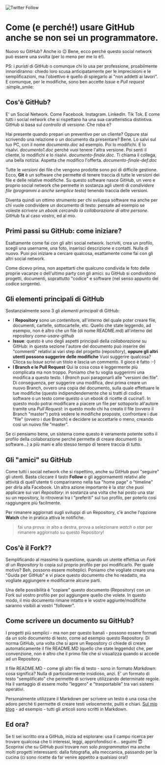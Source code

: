 ![Twitter Follow](https://img.shields.io/twitter/follow/marcogovoni?style=social)

# Come (e perché!) usare GitHub anche se non sei un programmatore.
Nuovo su GitHub? Anche io :wink:
Bene, ecco perché questo social network può essere una svolta (per lo meno per me lo è!).

PS: i *puristi* di GitHub o comunque chi lo usa per professione, proabilmente innoridiranno: chiedo loro scusa anticipatamente per le imprecisioni e le semplificazioni, ma l'obiettivo è quello di spiegarlo ai "non addetti ai lavori". E comunque, per le modifiche, sono ben accette *Issue* e *Pull request* :simple_smile:

## Cos'è GitHub?
E' un Social Network. Come Facebook. Instagram. LinkedIn. Tik Tok. E come tutti i social network che si rispettano ha una sua caratteristica distintiva. GitHub si basa sul *controllo di versione*. Che roba è?

Hai presente quando prepari un preventivo per un cliente? Oppure stai scrivendo una relazione o un documento da presentare? Bene. Lo salvi sul tuo PC, con il nome *documento.doc* ad esempio. Poi lo modifichi. E lo risalvi. *documento1.doc* perché vuoi tenere l'altra versione. Poi senti il cliente, lo modifichi e lo risalvi. *documento-finale.doc*. Ti chiama il collega, una bella notizia. Aspetta che modifico l'offerta. *documento-finale-def.doc*

Tutte le *versioni* dei file che vengono prodotte sono poi di difficile gestione. Ecco, **Git** è un software che permette di tenere traccia di tutte le versioni dei file e delle relative modifiche. Su questo software nasce GitHub, un vero e proprio social network che permette in sostanza agli utenti di *condividere file (programmi o anche semplice testo)* tenendo traccia delle versioni.

Diventa quindi un ottimo strumento per chi sviluppa software ma anche per chi vuole condividere un documento di testo: pensate ad esempio se voleste *scrivere un ebook cercando la collaborazione di altre persone*. GitHub fa al caso vostro, ed al mio.

## Primi passi su GitHub: come iniziare?
Esattamente come fai con gli altri social network. Iscriviti, crea un profilo, scegli una username, una foto, inserisci descrizione e contatti. Nulla di nuovo.
Puoi poi iniziare a cercare qualcosa, esattamente come fai con gli altri social network. 

Come dicevo prima, non aspettarti che qualcuno condivida le foto delle proprie vacanze o dell'ultimo party con gli amici: su GitHub si condividono progetti, documenti, soprattutto "codice" e software (nel senso appunto del codice sorgente).

## Gli elementi principali di GitHub
Sostanzialmente sono 3 gli *elementi principali* di GitHub:
* I **Repository** sono un contenitore, all'interno del quale poter creare file, documenti, cartelle, sottocartelle, etc. Quello che state leggendo, ad esempio, non è altro che un file (di nome README.md) all'interno del repository *come-usare-github*
* **Issue**: questo è uno degli aspetti principali della *collaborazione* su GitHub: in questa sezione l'autore del documento può inserire dei "commenti" relativi ai vari step del progetto (repository), **oppure gli altri utenti possono suggerire delle modifiche** Vuoi suggerire qualcosa? Clicca su *Issue* scrivi un titolo e lascia un commento. Il gioco è fatto :-)
* **I Branch e le Pull Request** Qui la cosa cosa è leggermente più complicata ma non troppo. Poniamo che tu voglia suggerirmi una modifica a questo testo. I *Branch* puoi paragonarli alle "versioni dei file". Di conseguenza, per suggerire una modifica, devi prima creare un nuovo Branch, ovvero una copia del documento, sulla quale effettuare le tue modifiche (questo indipendendemente che si tratti di codice software o un testo come questo o un ebook di ricette di cucina!).
In questo modo potrai modificare a piacere un file per sottoporlo all'autore tramite una *Pull Request*: in questo modo chi ha creato il file (ovvero il Branch "master") potrà vedere le modifiche proposte, confrontare i due "file" (ovvero i due Branch) e decidere se accettarle o meno, creando così un nuovo file "master".

Se ci pensiamo bene, un sistema come questo è veramente potente sotto il profilo della collaborazione perché permette di creare documenti (o software...) a più mani e allo stesso tempo di tenere traccia di tutto. 

## Gli "amici" su GitHub
Come tutti i social network che si rispettino, anche su GitHub puoi "seguire" gli utenti. Basta cliccare il tasto **Follow** e gli aggiornamenti relativi alle attività di quell'utente ti compariranno nella tua "home page" o "timeline" per dirla alla Facebook.
Un altra azione importante è la *star* che puoi applicare sui vari *Repository*: in sostanza una volta che hai posto una star su un repository, lo ritroverai tra i "preferiti" sul tuo profilo, per poterlo così raggiungere più facilmente.

Per rimanere aggiornati sugli sviluppi di un Repository, c'è anche l'opzione **Watch** che in pratica attiva le notifiche.

> fai una prova: in alto a destra, prova a selezionare *watch* o *star* per rimanere aggiornato su questo Repository!

## Cos'è il Fork??
Semplificando al massimo la questione, quando un utente effettua un *Fork di un Repository* lo copia sul proprio profilo per poi modificarlo. Per quale motivo? Beh, possono essere molteplici. Poniamo che vogliate creare una "Guida per GitHub" e vi piace questo documento che ho readatto, ma vogliate aggiungere e modificarne alcune parti. 

Una delle possibilità è "copiare" questo documento (Repository) con un Fork sul vostro profilo per poi aggiungere quello che volete. In questo modo, il mio documento rimane intatto e le vostre aggiunte/modifiche saranno visibili ai vostri "follower". 

## Come scrivere un documento su GitHub?
I progetti più semplici - ma non per questo banali - possono essere formati da un solo documento di testo, come ad esempio questo Repository. Di norma GitHub, una volta che si apre un Repository ci chiede di creare automaticamente il file README.MD (quello che state leggendo) che, per convenzione, non è altro che il primo file che si visualizza quando si accede ad un Repository.

Il file README.MD - come gli altri file di testo - sono in formato *Markdown*: cosa significa? Nulla di particolarmente insidioso, anzi. E' un formato di testo "semplificato" che permette di scrivere utilizzando determinate regole. Ha il vantaggio di essere molto "leggero" e "trasportabile" tra vari sistemi operativi.

Personalmente utilizzare il Markdown per scrivere un testo è una cosa che adoro perché ti permette di creare testi velocemente, puliti e chiari. [Sul mio blog](https://marcogovoni.it) - ad esempio - tutti gli articoli sono scritti in Markdown.

## Ed ora?
Se ti sei iscritto ora a GitHub, inizia ad esplorare: usa il campo ricerca per trovare qualcosa che ti interessi, leggi, approfondisci e... seguimi :innocent:
Scoprirai che su GitHub puoi trovare non solo *programmatori* ma anche molti progetti interessanti: dalla fotografia, alla meccanica, passando per la cucina (ci sono ricette da far venire appetito a qualsiasi ora!)
